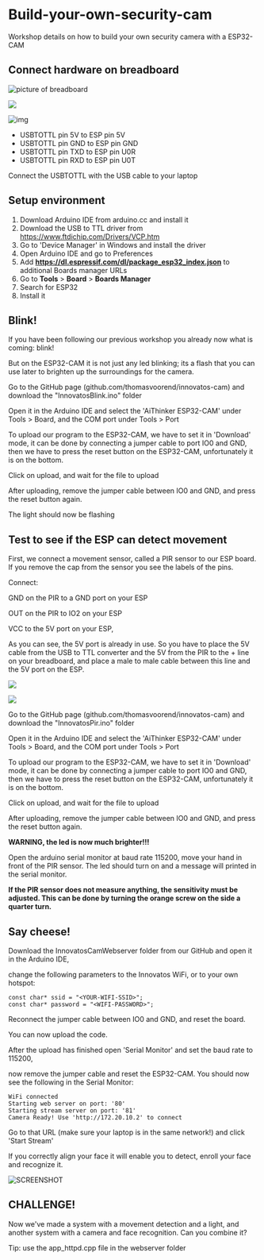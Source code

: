 # Build-your-own-security-cam

Workshop details on how to build your own security camera with a ESP32-CAM



## Connect hardware on breadboard

![picture of breadboard](./typora-user-images/pinout-usbtottl.jpg)

![](./typora-user-images/breadboard-overview.JPG)



![img](./typora-user-images/usb-ttl-ft232rl-pinout.png)

- USBTOTTL pin 5V to ESP pin 5V
- USBTOTTL pin GND to ESP pin GND
- USBTOTTL pin TXD to ESP pin U0R
- USBTOTTL pin RXD to ESP pin U0T



Connect the USBTOTTL with the USB cable to your laptop

## Setup environment

1. Download Arduino IDE from arduino.cc and install it
2. Download the USB to TTL driver from https://www.ftdichip.com/Drivers/VCP.htm
3. Go to 'Device Manager' in Windows and install the driver
4. Open Arduino IDE and go to Preferences
5. Add **https://dl.espressif.com/dl/package_esp32_index.json** to additional Boards manager URLs
6. Go to **Tools** > **Board** > **Boards Manager**
7. Search for ESP32
8. Install it

## Blink!

If you have been following our previous workshop you already now what is coming: blink!

But on the ESP32-CAM it is not just any led blinking; its a flash that you can use later to brighten up the surroundings for the camera.

Go to the GitHub page (github.com/thomasvoorend/innovatos-cam) and download the "InnovatosBlink.ino" folder

Open it in the Arduino IDE and select the 'AiThinker ESP32-CAM' under Tools > Board, and the COM port under Tools > Port

To upload our program to the ESP32-CAM, we have to set it in 'Download' mode, it can be done by connecting a jumper cable to port IO0 and GND, then we have to press the reset button on the ESP32-CAM, unfortunately it is on the bottom.

Click on upload, and wait for the file to upload

After uploading, remove the jumper cable between IO0 and GND, and press the reset button again.

The light should now be flashing



## Test to see if the ESP can detect movement

First, we connect a movement sensor, called a PIR sensor to our ESP board. If you remove the cap from the sensor you see the labels of the pins.

Connect:

GND on the PIR to a GND port on your ESP

OUT on the PIR to IO2 on your ESP

VCC to the 5V port on your ESP,

As you can see, the 5V port is already in use. So you have to place the 5V cable from the USB to TTL converter and the 5V from the PIR to the + line on your breadboard, and place a male to male cable between this line and the 5V port on the ESP.

![](./typora-user-images/breadboard-pir.JPG)

![](./typora-user-images/pir.JPG)


Go to the GitHub page (github.com/thomasvoorend/innovatos-cam) and download the "InnovatosPir.ino" folder

Open it in the Arduino IDE and select the 'AiThinker ESP32-CAM' under Tools > Board, and the COM port under Tools > Port

To upload our program to the ESP32-CAM, we have to set it in 'Download' mode, it can be done by connecting a jumper cable to port IO0 and GND, then we have to press the reset button on the ESP32-CAM, unfortunately it is on the bottom.

Click on upload, and wait for the file to upload

After uploading, remove the jumper cable between IO0 and GND, and press the reset button again.

**WARNING, the led is now much brighter!!!**

Open the arduino serial monitor at baud rate 115200, move your hand in front of the PIR sensor. The led should turn on and a message will printed in the serial monitor. 

**If the PIR sensor does not measure anything, the sensitivity must be adjusted. This can be done by turning the orange screw on the side a quarter turn.** 


## Say cheese! 

Download the InnovatosCamWebserver folder from our GitHub and open it in the Arduino IDE,

change the following parameters to the Innovatos WiFi, or to your own hotspot:

```
const char* ssid = "<YOUR-WIFI-SSID>";
const char* password = "<WIFI-PASSWORD>";
```

Reconnect the jumper cable between IO0 and GND, and reset the board.

You can now upload the code.

After the upload has finished open 'Serial Monitor' and set the baud rate to 115200,

now remove the jumper cable and reset the ESP32-CAM. You should now see the following in the Serial Monitor:

```
WiFi connected
Starting web server on port: '80'
Starting stream server on port: '81'
Camera Ready! Use 'http://172.20.10.2' to connect
```

Go to that URL (make sure your laptop is in the same network!) and click 'Start Stream'

If you correctly align your face it will enable you to detect, enroll your face and recognize it.

![SCREENSHOT](./typora-user-images/1548605743828.png)

## CHALLENGE!

Now we've made a system with a movement detection and a light, and another system with a camera and face recognition. Can you combine it?

Tip: use the app_httpd.cpp file in the webserver folder
